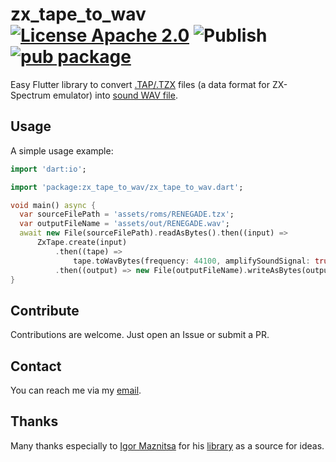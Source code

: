 # zx_tape_to_wav  [![License Apache 2.0](https://img.shields.io/badge/license-Apache%20License%202.0-green.svg)](https://www.apache.org/licenses/LICENSE-2.0) ![Publish](https://github.com/semack/zx_tape_to_wav/workflows/Publish%20to%20PUB.DEV/badge.svg?branch=master) [![pub package](https://img.shields.io/pub/v/zx_tape_to_wav.svg)](https://pub.dev/packages/zx_tape_to_wav)

Easy Flutter library to convert [.TAP/.TZX](https://documentation.help/BASin/format_tape.html) files (a data format for ZX-Spectrum emulator) into [sound WAV file](https://en.wikipedia.org/wiki/WAV).

## Usage
A simple usage example:
```dart
import 'dart:io';

import 'package:zx_tape_to_wav/zx_tape_to_wav.dart';

void main() async {
  var sourceFilePath = 'assets/roms/RENEGADE.tzx';
  var outputFileName = 'assets/out/RENEGADE.wav';
  await new File(sourceFilePath).readAsBytes().then((input) =>
      ZxTape.create(input)
          .then((tape) =>
              tape.toWavBytes(frequency: 44100, amplifySoundSignal: true))
          .then((output) => new File(outputFileName).writeAsBytes(output)));
}
```

## Contribute
Contributions are welcome. Just open an Issue or submit a PR. 

## Contact
You can reach me via my [email](mailto://semack@gmail.com).

## Thanks
Many thanks especially to [Igor Maznitsa](https://github.com/raydac) for his [library](https://github.com/raydac/zxtap-to-wav) as a source for ideas.




